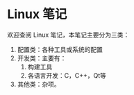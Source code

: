 # Linux 笔记

欢迎查阅 Linux 笔记，本笔记主要分为三类：

1. 配置类：各种工具或系统的配置
2. 开发类：主要有：
   1. 构建工具
   2. 各语言开发：C，C++，Qt等
3. 其他类：杂项。

